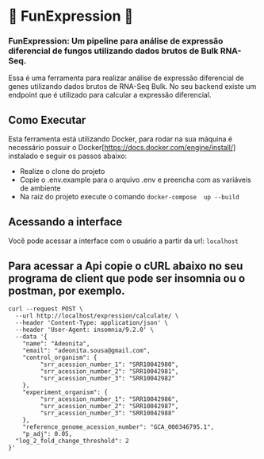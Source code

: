# 🧬 FunExpression 🧬

### FunExpression: Um pipeline para análise de expressão diferencial de fungos utilizando dados brutos de Bulk RNA-Seq.

Essa é uma ferramenta para realizar análise de expressão diferencial de genes utilizando dados brutos de RNA-Seq Bulk.
No seu backend existe um endpoint que é utilizado para calcular a expressão diferencial.


## Como Executar
Esta ferramenta está utilizando Docker, para rodar na sua máquina é necessário possuir o Docker[https://docs.docker.com/engine/install/] instalado e seguir os passos abaixo:

- Realize o clone do projeto 
- Copie o .env.example para o arquivo .env e preencha com as variáveis de ambiente
- Na raiz do projeto execute o comando `docker-compose  up --build`


## Acessando a interface
Você pode acessar a interface com o usuário a partir da url: `localhost`

## Para acessar a Api copie o cURL abaixo no seu programa de client que pode ser insomnia ou o postman, por exemplo.

```
curl --request POST \
  --url http://localhost/expression/calculate/ \
  --header 'Content-Type: application/json' \
  --header 'User-Agent: insomnia/9.2.0' \
  --data '{
	"name": "Adeonita",
	"email": "adeonita.sousa@gmail.com",
	"control_organism": {
		 "srr_acession_number_1": "SRR10042980",
		 "srr_acession_number_2": "SRR10042981",
		 "srr_acession_number_3": "SRR10042982"
	},
	"experiment_organism": {
		 "srr_acession_number_1": "SRR10042986",
		 "srr_acession_number_2": "SRR10042987",
		 "srr_acession_number_3": "SRR10042988"
	},
	"reference_genome_acession_number": "GCA_000346795.1",
	"p_adj": 0.05,
  "log_2_fold_change_threshold": 2
}'
```